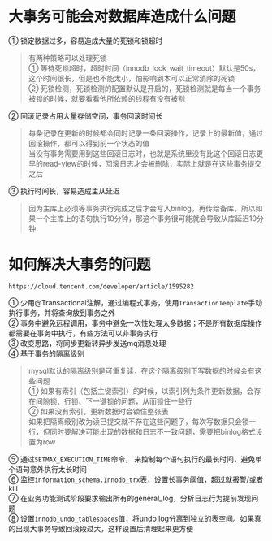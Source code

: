 # 大事务可能会对数据库造成什么问题
① 锁定数据过多，容易造成大量的死锁和锁超时  
> 有两种策略可以处理死锁  
> ① 等待死锁超时，超时时间（innodb_lock_wait_timeout）默认是50s，这个时间很长，但是也不能太小，怕影响到本可以正常消除的死锁  
> ② 死锁检测，死锁检测的配置默认是开启的，死锁检测就是每当一个事务被锁的时候，就要看看他所依赖的线程有没有被别

② 回滚记录占用大量存储空间，事务回滚时间长
> 每条记录在更新的时候都会同时记录一条回滚操作，记录上的最新值，通过回滚操作，都可以得到前一个状态的值  
> 当没有事务需要用到这些回滚日志时，也就是系统里没有比这个回滚日志更早的read-view的时候，回滚日志才会被删除，实际上就是在这些事务提交之后

③ 执行时间长，容易造成主从延迟
> 因为主库上必须等事务执行完成之后才会写入binlog，再传给备库，所以如果一个主库上的语句执行10分钟，那这个事务很可能就会导致从库延迟10分钟

# 如何解决大事务的问题
```
https://cloud.tencent.com/developer/article/1595282
```
① 少用@Transactional注解，通过编程式事务，使用```TransactionTemplate```手动执行事务，并将查询放到事务之外  
② 事务中避免远程调用，事务中避免一次性处理太多数据；不是所有数据库操作都需要在事务中执行，有些方法可以非事务执行  
③ 改变思路，将同步更新转异步发送mq消息处理  
④ 基于事务的隔离级别  
> mysql默认的隔离级别是可重复读，在这个隔离级别下写数据的时候会有这些问题  
> ① 如果有索引（包括主键索引）的时候，以索引列为条件更新数据，会存在间隙锁、行锁、下一键锁的问题，从而锁住一些行  
> ② 如果没有索引，更新数据时会锁住整张表  
> 如果把隔离级别改为读已提交就不存在这些问题了，每次写数据只会锁一行，但同时要解决可能出现的数据和日志不一致问题，需要把binlog格式设置为row

⑤ 通过```SETMAX_EXECUTION_TIME```命令， 来控制每个语句执行的最长时间，避免单个语句意外执行太长时间  
⑥ 监控```information_schema.Innodb_trx```表，设置长事务阈值，超过就报警/或者kill  
⑦ 在业务功能测试阶段要求输出所有的general_log，分析日志行为提前发现问题  
⑧ 设置```innodb_undo_tablespaces```值，将undo log分离到独立的表空间。如果真的出现大事务导致回滚段过大，这样设置后清理起来更方便